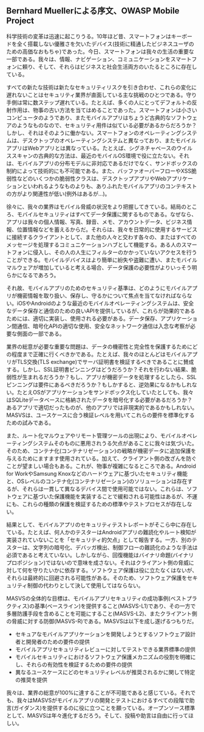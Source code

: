 ## Bernhard Muellerによる序文、OWASP Mobile Project

科学技術の変革は迅速に起こりうる。10年ほど昔、スマートフォンはキーボードを全く搭載しない優雅さを欠いたデバイス(技術に精通したビジネスユーザのための高価なおもちゃ)であった。今日、スマートフォンは我々の生活の重要な一部である。我々は、情報、ナビゲーション、コミュニケーションをスマートフォンに頼り、そして、それらはビジネスと社会生活両方のいたるところに存在している。

すべての新たな技術は新たなセキュリティリスクを引き合わせ、これらの変化に遅れないことはセキュリティ業界が直面している主な挑戦のひとつである。守り手側は常に数ステップ遅れている。たとえば、多くの人にとってデフォルトの反射作用は、物事の古い方法を当てはめることであった。スマートフォンは小さいコンピュータのようであり、またモバイルアプリはちょうど古典的なソフトウェアのようなものなので、セキュリティ用件は似ている必要があるからだろうか？しかし、それはそのように働かない。スマートフォンのオペレーティングシステムは、デスクトップのオペレーティングシステムと異なっており、またモバイルアプリはWebアプリとは異なっている。たとえば、シグネチャベースのウイルススキャンの古典的な方法は、最近のモバイルOS環境で役に立たない。それは、モバイルアプリの分布モデルに非対応であるだけでなく、サンドボックスの制約によって技術的にも不可能である。また、バッファオーバーフローやXSS脆弱性などのいくつかの脆弱性クラスは、デスクトップアプリやWebアプリケーションといわれるようなものよりも、ありふれたモバイルアプリのコンテキストの方がより関連性が低い(例外はあるが…)。

徐々に、我々の業界はモバイル脅威の状況をより把握してきている。結局のところ、モバイルセキュリティはすべてデータ保護に関するものである。なぜなら、アプリは我々の個人情報、写真、録音、メモ、アカウントデータ、ビジネス情報、位置情報などを蓄えるからだ。それらは、我々を日常的に使用するサービスに接続するクライアントとして、また他の人々と交わす各々の、またはすべてのメッセージを処理するコミュニケーションハブとして機能する。ある人のスマートフォンに侵入し、その人の人生にフィルターのかかっていないアクセスを行うことができる。モバイルデバイスはより簡単に紛失や盗難に遭い、またモバイルマルウェアが増加していると考える場合、データ保護の必要性がよりいっそう明らかになるであろう。

それ故、モバイルアプリのためのセキュリティ基準は、どのようにモバイルアプリが機密情報を取り扱い、保存し、守るかについて焦点を当てなければならない。iOSやAndroidのような最近のモバイルオペレーティングシステムは、安全なデータ保存と通信のための良いAPIを提供しているが、これらが効果的であるためには、適切に実装し、使用される必要がある。データ保存、アプリケーション間通信、暗号化APIの適切な使用、安全なネットワーク通信は入念な考察が必要な側面の一部である。

業界の総意が必要な重要な問題は、データの機密性と完全性を保護するためにどの程度まで正確に行くべきかである。たとえば、我々のほとんどはモバイルアプリがTLS交換(TLS exchange)でサーバ証明書を検証するべきであることに賛成する。しかし、SSL証明書ピンニングはどうだろうか？それを行わない結果、脆弱性が生まれるだろうか？もし、アプリが機密データを処理するとしたら、SSLピンニングは要件にあるべきだろうか？もしかすると、逆効果になるかもしれない。たとえOSがアプリケーションをサンドボックス化していたとしても、我々はSQLiteデータベースに格納されたデータを暗号化する必要があるだろうか？あるアプリで適切だったものが、他のアプリでは非現実的であるかもしれない。MASVSは、ユースケースに合う検証レベルを用いてこれらの要件を標準化するための試みである。
 
また、ルート化マルウェアやリモート管理ツールの出現により、モバイルオペレーティングシステムそのものに悪用されうる欠点があることに我々は気づいた。そのため、コンテナ化(コンテナリゼーション)の戦略が機密データに追加保護を与えるためにますます使用されている。加えて、クライアント側の改ざんを防ぐことが望ましい場合もある。これが、物事が複雑になるところである。Android for WorkやSamsung Knoxなどのハードウェアに基づいたセキュリティ機能と、OSレベルのコンテナ化(コンテナリゼーション)のソリューションは存在するが、それらは一貫して異なるデバイス間で使用可能ではない。これらは、ソフトウェアに基づいた保護機能を実装することで緩和される可能性はあるが、不運にも、これらの種類の保護を検証するための標準やテストプロセスが存在しない。

結果として、モバイルアプリのセキュリティテストレポートがそこら中に存在している。たとえば、何人かのテスターはAndroidアプリの難読化やルート検知が実装されていないことを「セキュリティ的欠点」として報告する。一方、別のテスターは、文字列の暗号化、デバッガ検出、制御フローの難読化のような手法は必須であると考えていない。しかしながら、回復機能はバイナリ命題(バイナリプロポジション)ではないので意味を成さない。それはクライアント側の脅威に対して何を守りたいかに依存する。ソフトウェア保護は役に立たなくはないが、それらは最終的に回避される可能性がある。そのため、ソフトウェア保護をセキュリティ制御の代わりとして決して使用してはならない。

MASVSの全体的な目標は、モバイルアプリセキュリティの成功事例(ベストプラクティス)の基準(ベースライン)を提供すること(MASVS-L1)であり、その一方で多層防護手段を含めることを可能にすること(MASVS-L2)、またクライアント側の脅威に対する防御(MASVS-R)である。MASVSは以下を成し遂げるつもりだ。

- セキュアなモバイルアプリケーションを開発しようとするソフトウェア設計者と開発者のための要件の提供
- モバイルアプリセキュリティレビューに対してテストできる業界標準の提供
- モバイルセキュリティにおけるソフトウェア保護メカニズムの役割を明確にし、それらの有効性を検証するための要件の提供
- 異なるユースケースにどのセキュリティレベルが推奨されるかに関して特定の推奨を提供

我々は、業界の総意が100%に達することが不可能であると感じている。それでも、我々はMASVSがモバイルアプリの開発とテストにおけるすべての段階で助言(ガイダンス)を提供するのに役に立つことを願っている。オープンソース標準として、MASVSは年々進化するだろう。そして、投稿や助言は自由に行ってほしい。
